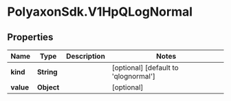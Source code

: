 # PolyaxonSdk.V1HpQLogNormal

## Properties

Name | Type | Description | Notes
------------ | ------------- | ------------- | -------------
**kind** | **String** |  | [optional] [default to &#39;qlognormal&#39;]
**value** | **Object** |  | [optional] 


